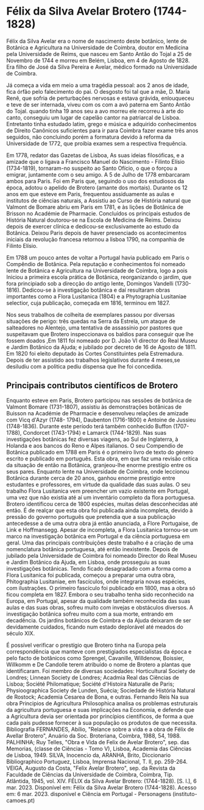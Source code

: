 # Félix da Silva Avelar Brotero (1744-1828)
Félix da Silva Avelar era o nome de nascimento deste botânico, lente de Botânica e Agricultura na Universidade de Coimbra, doutor em Medicina pela Universidade de Reims, que nasceu em Santo Antão do Tojal a 25 de Novembro de 1744 e morreu em Belém, Lisboa, em 4 de Agosto de 1828. Era filho de José da Silva Pereira e Avelar, médico formado na Universidade de Coimbra.

Já começa a vida em meio a uma tragédia pessoal: aos 2 anos de idade, fica órfão pelo falecimento do pai. O desgosto foi tal que a mãe, D. Maria Renê, que sofria de perturbações nervosas e estava grávida, enlouqueceu e teve de ser internada, viveu com os com a avó paterna em Santo Antão do Tojal. quando tinha 19 anos seu a avo morreu ele recorreu à arte do canto, conseguiu um lugar de capelão cantor na patriarcal de Lisboa. Entretanto tinha estudado latim, grego e música e adquirido conhecimentos de Direito Canônicos suficientes para ir para Coimbra fazer exame três anos seguidos, não concluindo porém a formatura devido à reforma da Universidade de 1772, que proibia exames sem a respectiva frequência.

Em 1778, redator das Gazetas de Lisboa, As suas ideias filosóficas, e a amizade que o ligava a Francisco Manuel do Nascimento - Filinto Elísio (1734-1819), tornaram-no suspeito ao Santo Ofício, o que o forçou a emigrar, juntamente com o seu amigo. A 5 de Julho de 1778 embarcaram ambos para Paris. Foi em Paris que, seguindo o uso dos estudiosos da época, adotou o apelido de Brotero (amante dos mortais). Durante os 12 anos em que esteve em Paris, frequentou assiduamente as aulas e institutos de ciências naturais, a Assistiu ao Curso de História natural que Valmont de Bomare abriu em Paris em 1781, e às lições de Botânica de Brisson no Académie de Pharmacie. Concluídos os principais estudos de História Natural doutorou-se na Escola de Medicina de Reims. Deixou depois de exercer clínica e dedicou-se exclusivamente ao estudo da Botânica. Deixou Paris depois de haver presenciado os acontecimentos iniciais da revolução francesa retornou a lisboa 1790, na companhia de Filinto Elísio.

Em 1788 um pouco antes de voltar a Portugal havia publicado em Paris o Compêndio de Botânica. Pela reputação e conhecimentos foi nomeado lente de Botânica e Agricultura na Universidade de Coimbra, logo a pois Iniciou a primeira escola prática de Botânica, reorganizando o jardim, que fora principiado sob a direcção do antigo lente, Domingos Vandelli (1730-1816). Dedicou-se à investigação botânica e daí resultaram obras importantes como a Flora Lusitanica (1804) e a Phytographia Lusitaniae selectior, cuja publicação, começada em 1816, terminou em 1827.

Nos seus trabalhos de colheita de exemplares passou por diversas situações de perigo: três quedas na Serra da Estrela, um ataque de salteadores no Alentejo, uma tentativa de assassínio por pastores que suspeitavam que Brotero inspeccionava os baldios para conseguir que lhe fossem doados ,Em 1811 foi nomeado por D. João VI director do Real Museu e Jardim Botânico da Ajuda; e jubilado por decreto de 16 de Agosto de 1811. Em 1820 foi eleito deputado às Cortes Constituintes pela Estremadura. Depois de ter assistido aos trabalhos legislativos durante 4 meses,se desiludiu com a politica  pediu dispensa que lhe foi concedida. 

## Principais contributos científicos de Brotero
Enquanto esteve em Paris, Brotero participou nas sessões de botânica de Valmont Bomare (1731-1807), assistiu às demonstrações botânicas de Buisson na Académie de Pharmacie e desenvolveu relações de amizade com Vicq d'Azyr (1748- 1794), Daubenton (1716-1800) e Antoine de Jussieu (1748-1836). Durante este período terá também conhecido Buffon (1707- 1788), Condorcet (1743-1794) e Lamarck (1744-1829). Nas suas investigações botânicas fez diversas viagens, ao Sul de Inglaterra, à Holanda e aos bancos do Reno e Alpes italianos. O seu Compendio de Botânica publicado em 1788 em Paris é o primeiro livro de texto do género escrito e publicado em português. Esta obra, em que faz uma revisão crítica da situação de então na Botânica, granjeou-lhe enorme prestígio entre os seus pares. Enquanto lente na Universidade de Coimbra, onde leccionou Botânica durante cerca de 20 anos, ganhou enorme prestígio entre estudantes e professores, em virtude da qualidade das suas aulas. 
O seu trabalho Flora Lusitanica vem preencher um vazio existente em Portugal, uma vez que não existia até aí um inventário completo da flora portuguesa. Brotero identificou cerca de 1800 espécies, muitas delas desconhecidas até então. É de realçar que esta obra foi publicada ainda incompleta, devido à pressão do governo português que pretendia que a sua publicação antecedesse a de uma outra obra já então anunciada, a Flore Portugaise, de Link e Hoffmansegg. Apesar de incompleta, a Flora Lusitanica tornou-se um marco na investigação botânica em Portugal e da ciência portuguesa em geral. Uma das principais contribuições deste trabalho é a criação de uma nomenclatura botânica portuguesa, até então inexistente. Depois de jubilado pela Universidade de Coimbra foi nomeado Director do Real Museu e Jardim Botânico da Ajuda, em Lisboa, onde prosseguiu as suas investigações botânicas. 
Tendo ficado desagradado com a forma como a Flora Lusitanica foi publicada, começou a preparar uma outra obra, Phitographia Lusitaniae, em fascículos, onde integraria novas espécies, com ilustrações. O primeiro fascículo foi publicado em 1800, mas a obra só ficou completa em 1827. Embora o seu trabalho tenha sido reconhecido na Europa, em Portugal, apesar da qualidade também reconhecida das suas aulas e das suas obras, sofreu muito com invejas e obstáculos diversos. A investigação botânica sofreu muito com a sua morte, entrando em decadência. Os jardins botânicos de Coimbra e da Ajuda deixaram de ser devidamente cuidados, ficando num estado deplorável até meados do século XIX.
 
É possível verificar o prestígio que Brotero tinha na Europa pela correspondência que manteve com prestigiados especialistas da época e pelo facto de botânicos como Sprengel, Cavanille, Willdenow, Boissier, Willkomm e De Candolle terem atribuído o nome de Brotero a plantas que identificaram. Foi membro de diversas sociedades: Horticultural Society de Londres; Linnean Society de Londres; Acadmia Real das Ciências de Lisboa; 
Société Philomatique; Société d'Histoira Naturalle de Paris; Physioographica Society de Lunden, Suécia; Sociedade de História Natural de Rostock; Academia Cesarea de Bona, e outras. Fernando Reis 
Na sua obra Principios de Agricultura Philosophica analisa os problemas estruturais da agricultura portuguesa e suas implicações na Economia, e defende que a Agricultura devia ser orientada por princípios científicos, de forma a que cada país pudesse fornecer à sua população os produtos de que necessita.
Bibliografia 
FERNANDES, Abílio, "Relance sobre a vida e a obra de Félix de Avellar Brotero", Anuário da Soc. Broteriana, Coimbra, 1988, 54, 1988. PALHINHA; Ruy Telles, "Obra e Vida de Felix de Avelar Brotero", sep. das Memorias, (classe de Ciências - Tomo V), Lisboa,  Academia das Ciências de Lisboa, 1949.
SILVA, Inocencio da, ARANHA, Brito, Diccionario Bibliographico Portuguez, Lisboa, Imprensa Nacional, T. II, pp. 259-264. 
VEIGA, Augusto da Costa, "Felix Avelar Brotero", sep. da Revista da Faculdade de Ciências da Universidade de Coimbra, Coimbra, Tip. Atlântida, 1945, vol. XIV. 
FÉLIX da Silva Avelar Brotero: (1744-1828). [S. l.], 6 mar. 2023. Disponível em: Félix da 
Silva Avelar Brotero (1744-1828). Acesso em: 6 mar. 2023. disponivel e Ciência em Portugal - Personagens (instituto-camoes.pt)